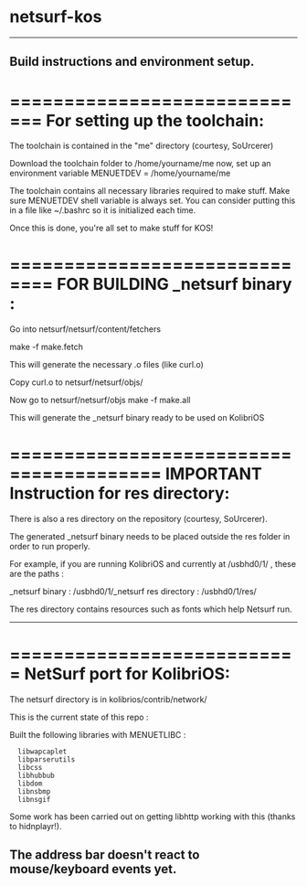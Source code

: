 netsurf-kos
===========

-----------------------------------------------------
Build instructions and environment setup.
-----------------------------------------------------

=============================
For setting up the toolchain:
=============================

The toolchain is contained in the "me" directory (courtesy, SoUrcerer)

Download the toolchain folder to /home/yourname/me
now, set up an environment variable MENUETDEV = /home/yourname/me

The toolchain contains all necessary libraries required to make stuff.
Make sure MENUETDEV shell variable is always set.
You can consider putting this in a file like ~/.bashrc so it is initialized each time.

Once this is done, you're all set to make stuff for KOS!

==============================
FOR BUILDING _netsurf binary : 
==============================

Go into netsurf/netsurf/content/fetchers

make -f make.fetch

This will generate the necessary .o files (like curl.o)

Copy curl.o to netsurf/netsurf/objs/

Now go to netsurf/netsurf/objs
make -f make.all

This will generate the _netsurf binary ready to be used on KolibriOS

========================================
IMPORTANT Instruction for res directory:
========================================

There is also a res directory on the repository (courtesy,  SoUrcerer).

The generated _netsurf binary needs to be placed outside the res folder in order to run properly.

For example, if you are running KolibriOS and currently at /usbhd0/1/ , these are the paths :

_netsurf binary : /usbhd0/1/_netsurf
res directory   : /usbhd0/1/res/

The res directory contains resources such as fonts which help Netsurf run.

-------------------------------------------------------------
===========================
NetSurf port for KolibriOS:
===========================

The netsurf directory is in kolibrios/contrib/network/

This is the current state of this repo :

Built the following libraries with MENUETLIBC : 

      libwapcaplet
      libparserutils
      libcss
      libhubbub
      libdom
      libnsbmp
      libnsgif

Some work has been carried out on getting libhttp working with this (thanks to 
hidnplayr!).

The address bar doesn't react to mouse/keyboard events yet.
------------------------------------------------------------
